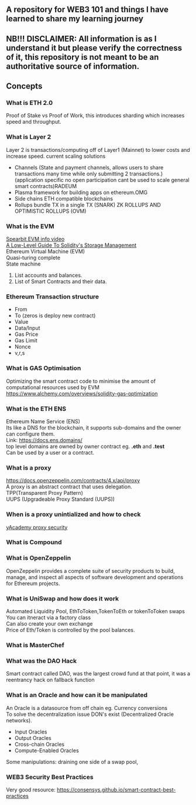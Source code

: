 ## A repository for WEB3 101 and things I have learned to share my learning journey<br/>
## NB!!! DISCLAIMER: All information is as I understand it but please verify the correctness of it, this repository is not meant to be an authoritative source of information.
## Concepts
### What is ETH 2.0
Proof of Stake vs Proof of Work, this introduces sharding which increases speed and throughput.

### What is Layer 2
Layer 2 is transactions/computing off of Layer1 (Mainnet) to lower costs and increase speed.
current scaling solutions
- Channels (State and payment channels, allows users to share transactions many time while only submitting 2 transactions.) (application specific no open participation cant be used to scale general smart contracts)RADEUM
- Plasma framework for building apps on ethereum.OMG
- Side chains ETH compatible blockchains
- Rollups bundle TX in a single TX (SNARK) ZK ROLLUPS AND OPTIMISTIC ROLLUPS (OVM)

### What is the EVM
[Spearbit EVM info video](https://www.youtube.com/watch?v=XhfaG6cYulU)<br/>
[A Low-Level Guide To Solidity's Storage Management](https://degatchi.com/articles/low_level_guide_to_soliditys_storage_management)<br/>
Ethereum Virtual Machine (EVM)<br/>
Quasi-turing complete<br/>
State machine<br/>
1) List accounts and balances.<br/>
2) List of Smart Contracts and their data.

### Ethereum Transaction structure
- From
- To (zeros is deploy new contract)
- Value
- Data/Input
- Gas Price
- Gas Limit
- Nonce
- v,r,s

### What is GAS Optimisation
Optimizing the smart contract code to minimise the amount of computational resources used by EVM<br/>
https://www.alchemy.com/overviews/solidity-gas-optimization

### What is the ETH ENS
Ethereum Name Service (ENS)<br/>
Its like a DNS for the blockchain, it supports sub-domains and the owner can configure them.<br/>
Link: https://docs.ens.domains/ <br/>
top level domains are owned by owner contract eg. <b>.eth</b> and <b>.test</b><br/>
Can be used by a user or a contract.<br/>

### What is a proxy
https://docs.openzeppelin.com/contracts/4.x/api/proxy<br/>
A proxy is an abstract contract that uses delegation.<br/>
TPP(Transparent Proxy Pattern)<br/>
UUPS (Upgradeable Proxy Standard (UUPS))<br/>

### When is a proxy unintialized and how to check
[yAcademy proxy security](https://proxies.yacademy.dev/pages/security-guide/)<br/>
### What is Compound

### What is OpenZeppelin
OpenZeppelin provides a complete suite of security products to build, manage, and inspect all aspects of software development and operations for Ethereum projects.
### What is UniSwap and how does it work
Automated Liquidity Pool, EthToToken,TokenToEth or tokenToToken swaps<br/>
You can itneract via a factory class<br/>
Can also create your own exchange<br/>
Price of Eth/Token is controlled by the pool balances.<br/>

### What is MasterChef

### What was the DAO Hack
Smart contract called DAO, was the largest crowd fund at that point, it was a reentrancy hack on fallback function<br/>

### What is an Oracle and how can it be manipulated
An Oracle is a datasource from off chain eg. Currency conversions<br/>
To solve the decentralization issue DON's exist (Decentralized Oracle networks).<br/>
- Input Oracles
- Output Oracles
- Cross-chain Oracles
- Compute-Enabled Oracles

Some manipulations: draining one side of a swap pool, <br/>

### WEB3 Security Best Practices
Very good resource: https://consensys.github.io/smart-contract-best-practices<br/>


